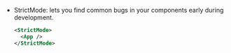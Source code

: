 - StrictMode: lets you find common bugs in your components early during development.
  ``` xml
  <StrictMode>
    <App />
  </StrictMode>
  ```